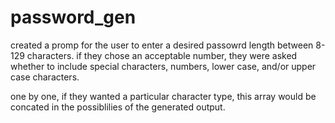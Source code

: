 # password_gen


created a promp for the user to enter a desired passowrd length between 8-129 characters.
if they chose an acceptable number, they were asked whether to include special characters, numbers, lower case, and/or upper case characters. 

one by one, if they wanted a particular character type, this array would be concated in the possiblilies of the generated output. 